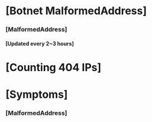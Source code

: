 # [Botnet MalformedAddress]
### [MalformedAddress]
#### [Updated every 2~3 hours]

# [Counting 404 IPs]

# [Symptoms] 
###   [MalformedAddress]
